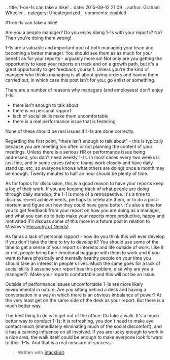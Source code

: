 .. title: 1-on-1s can take a hike!
.. date: 2015-09-12 21:09
.. author: Graham Wheeler
.. category: Uncategorized
.. comments: enabled

#1-on-1s can take a hike!

Are you a people manager? Do you enjoy doing 1-1s with your reports? No? Then you're doing them wrong!

1-1s are a valuable and important part of both managing your team and becoming a better manager. You should see them as as much for your benefit as for your reports - arguably more so! Not only are you getting the opportunity to keep your reports on track and on a growth path, but it's a great opportunity to get feedback yourself. Unless you're the kind of manager who thinks managing is all about giving orders and having them carried out, in which case this post isn't for you; go enlist or something.

There are a number of reasons why managers (and employees) don't enjoy 1-1s:

* there isn't enough to talk about
* there is no personal rapport
* lack of social skills make them uncomfortable
* there is a real performance issue that is festering

None of these should be real issues if 1-1s are done correctly.

Regarding the first point, "there isn't enough to talk about" - this is typically because you are meeting too often or not planning the content of your meetings. Unless there is a serious HR or performance issue being addressed, you don't need weekly 1-1s. In most cases every two weeks is just fine, and in some cases (where teams work closely and have daily stand up, etc, so everyone knows what others are doing) once a month may be enough. Twenty minutes to half an hour should be plenty of time.

As for topics for discussion, this is a good reason to have your reports keep a log of their work. If you are keeping track of what people are doing through daily standup, the 1-1 is more of a retrospective. It's a time to discuss recent achievements, perhaps to celebrate them, or to do a post-mortem and figure out how they could have gone better. It's also a time for you to get feedback from your report on how you are doing as a manager, and what you can do to help make your reports more productive, happy and motivated (I'll discuss some of this more in a future post in relation to Maslow's [Hierarchy of Needs](https://en.wikipedia.org/wiki/Maslow%27s_hierarchy_of_needs)).

As far as a lack of personal rapport - how do you think this will ever develop if you don't take the time to try to develop it? You should use some of the time to get a sense of your report's interests and life outside of work. Like it or not, people bring their emotional baggage with them to work and if you want to have physically and mentally healthy people on your time you should take an interest in people's lives.  Much the same goes for a lack of social skills (I assume your report has this problem, else why are you a manager?). Make your reports comfortable and this will not be an issue.

Outside of performance issues uncomfortable 1-1s are more likely environmental in nature. Are you sitting behind a desk and having a conversation in a way in which there is an obvious imbalance of power? At the very least get on the same side of the desk as your report. But there is a much better way.

The best thing to do is to get out of the office. Go take a walk. It's a much better way to conduct 1-1s; it is refreshing, you don't need to make eye contact much (immediately eliminating much of the social discomfort), and it has a calming influence on all involved. If you are lucky enough to work in a nice area, the walk itself could be enough to make everyone look forward to their 1-1s. And that is a real measure of success.


> Written with [StackEdit](https://stackedit.io/).


